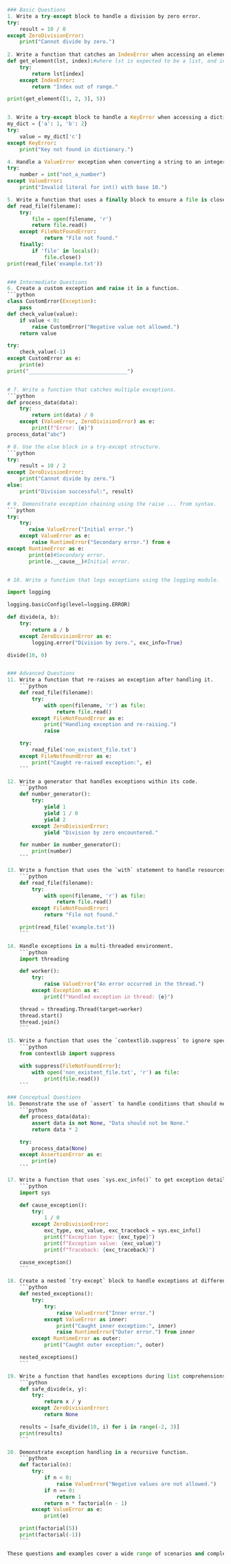 ```python
### Basic Questions
1. Write a try-except block to handle a division by zero error.
try:
    result = 10 / 0
except ZeroDivisionError:
    print("Cannot divide by zero.")
   
2. Write a function that catches an IndexError when accessing an element in a list.
def get_element(lst, index):#where lst is expected to be a list, and index is the position of the element.
    try:
        return lst[index]
    except IndexError:
        return "Index out of range."

print(get_element([1, 2, 3], 5))


3. Write a try-except block to handle a KeyError when accessing a dictionary.
my_dict = {'a': 1, 'b': 2}
try:
    value = my_dict['c']
except KeyError:
    print("Key not found in dictionary.")

4. Handle a ValueError exception when converting a string to an integer.
try:
    number = int("not_a_number")
except ValueError:
    print("Invalid literal for int() with base 10.")

5. Write a function that uses a finally block to ensure a file is closed.
def read_file(filename):
    try:
        file = open(filename, 'r')
        return file.read()
    except FileNotFoundError:
            return "File not found."
    finally:
        if 'file' in locals():
            file.close()
print(read_file('example.txt'))


### Intermediate Questions
6. Create a custom exception and raise it in a function.
```python
class CustomError(Exception):
    pass
def check_value(value):
    if value < 0:
        raise CustomError("Negative value not allowed.")
    return value

try:
    check_value(-1)
except CustomError as e:
    print(e)
print("________________________________")


# 7. Write a function that catches multiple exceptions.
```python
def process_data(data):
    try:
        return int(data) / 0
    except (ValueError, ZeroDivisionError) as e:
        print(f"Error: {e}")
process_data("abc")

# 8. Use the else block in a try-except structure.
```python
try:
    result = 10 / 2
except ZeroDivisionError:
    print("Cannot divide by zero.")
else:
    print("Division successful:", result)

# 9. Demonstrate exception chaining using the raise ... from syntax.
```python
try:
    try:
       raise ValueError("Initial error.")
    except ValueError as e:
        raise RuntimeError("Secondary error.") from e
except RuntimeError as e:
       print(e)#Secondary error.
       print(e.__cause__)#Initial error.


# 10. Write a function that logs exceptions using the logging module.

import logging

logging.basicConfig(level=logging.ERROR)

def divide(a, b):
    try:
        return a / b
    except ZeroDivisionError as e:
        logging.error("Division by zero.", exc_info=True)

divide(10, 0)


### Advanced Questions
11. Write a function that re-raises an exception after handling it.
    ```python
    def read_file(filename):
        try:
            with open(filename, 'r') as file:
                return file.read()
        except FileNotFoundError as e:
            print("Handling exception and re-raising.")
            raise

    try:
        read_file('non_existent_file.txt')
    except FileNotFoundError as e:
        print("Caught re-raised exception:", e)
    ```

12. Write a generator that handles exceptions within its code.
    ```python
    def number_generator():
        try:
            yield 1
            yield 1 / 0
            yield 2
        except ZeroDivisionError:
            yield "Division by zero encountered."

    for number in number_generator():
        print(number)
    ```

13. Write a function that uses the `with` statement to handle resources and exceptions.
    ```python
    def read_file(filename):
        try:
            with open(filename, 'r') as file:
                return file.read()
        except FileNotFoundError:
            return "File not found."

    print(read_file('example.txt'))
    ```

14. Handle exceptions in a multi-threaded environment.
    ```python
    import threading

    def worker():
        try:
            raise ValueError("An error occurred in the thread.")
        except Exception as e:
            print(f"Handled exception in thread: {e}")

    thread = threading.Thread(target=worker)
    thread.start()
    thread.join()
    ```

15. Write a function that uses the `contextlib.suppress` to ignore specific exceptions.
    ```python
    from contextlib import suppress

    with suppress(FileNotFoundError):
        with open('non_existent_file.txt', 'r') as file:
            print(file.read())
    ```

### Conceptual Questions
16. Demonstrate the use of `assert` to handle conditions that should never occur.
    ```python
    def process_data(data):
        assert data is not None, "Data should not be None."
        return data * 2

    try:
        process_data(None)
    except AssertionError as e:
        print(e)
    ```

17. Write a function that uses `sys.exc_info()` to get exception details.
    ```python
    import sys

    def cause_exception():
        try:
            1 / 0
        except ZeroDivisionError:
            exc_type, exc_value, exc_traceback = sys.exc_info()
            print(f"Exception type: {exc_type}")
            print(f"Exception value: {exc_value}")
            print(f"Traceback: {exc_traceback}")

    cause_exception()
    ```

18. Create a nested `try-except` block to handle exceptions at different levels.
    ```python
    def nested_exceptions():
        try:
            try:
                raise ValueError("Inner error.")
            except ValueError as inner:
                print("Caught inner exception:", inner)
                raise RuntimeError("Outer error.") from inner
        except RuntimeError as outer:
            print("Caught outer exception:", outer)

    nested_exceptions()
    ```

19. Write a function that handles exceptions during list comprehensions.
    ```python
    def safe_divide(x, y):
        try:
            return x / y
        except ZeroDivisionError:
            return None

    results = [safe_divide(10, i) for i in range(-2, 3)]
    print(results)
    ```

20. Demonstrate exception handling in a recursive function.
    ```python
    def factorial(n):
        try:
            if n < 0:
                raise ValueError("Negative values are not allowed.")
            if n == 0:
                return 1
            return n * factorial(n - 1)
        except ValueError as e:
            print(e)

    print(factorial(5))
    print(factorial(-1))
    ```

These questions and examples cover a wide range of scenarios and complexities in exception handling in Python. They should provide a solid basis for understanding and practicing exception handling in real-world applications.
